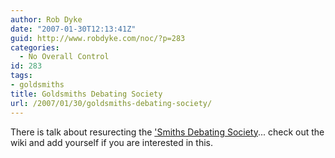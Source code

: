 ```yaml
---
author: Rob Dyke
date: "2007-01-30T12:13:41Z"
guid: http://www.robdyke.com/noc/?p=283
categories:
  - No Overall Control
id: 283
tags:
- goldsmiths
title: Goldsmiths Debating Society
url: /2007/01/30/goldsmiths-debating-society/
---
```

There is talk about resurecting the ['Smiths Debating Society](http://homepages.gold.ac.uk/debatingsociety/)... check out the wiki and add yourself if you are interested in this.